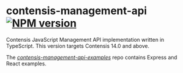 # contensis-management-api [![NPM version](https://img.shields.io/npm/v/contensis-management-api.svg?style=flat)](https://www.npmjs.com/package/contensis-management-api)
Contensis JavaScript Management API implementation written in TypeScript. This version targets Contensis 14.0 and above.

The *[contensis-management-api-examples](https://github.com/contensis/contensis-management-api-examples)* repo contains Express and React examples.
